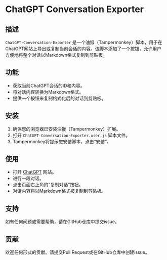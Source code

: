 # ChatGPT Conversation Exporter

## 描述
`ChatGPT-Conversation-Exporter` 是一个油猴（Tampermonkey）脚本，用于在ChatGPT网站上导出或复制当前会话的内容。该脚本添加了一个按钮，允许用户方便地将整个对话以Markdown格式复制到剪贴板。

## 功能
- 获取当前ChatGPT会话的ID和内容。
- 将对话内容转换为Markdown格式。
- 提供一个按钮来复制格式化后的对话到剪贴板。

## 安装
1. 确保您的浏览器已安装油猴（Tampermonkey）扩展。
2. 打开 `ChatGPT-Conversation-Exporter.user.js` 脚本文件。
3. Tampermonkey将提示您安装脚本，点击“安装”。

## 使用
- 打开 [ChatGPT](https://chat.openai.com) 网站。
- 进行一段对话。
- 点击页面右上角的“复制对话”按钮。
- 对话内容将以Markdown格式被复制到剪贴板。

## 支持
如有任何问题或需要帮助，请在GitHub仓库中提交issue。

## 贡献
欢迎任何形式的贡献。请提交Pull Request或在GitHub仓库中创建issue。

